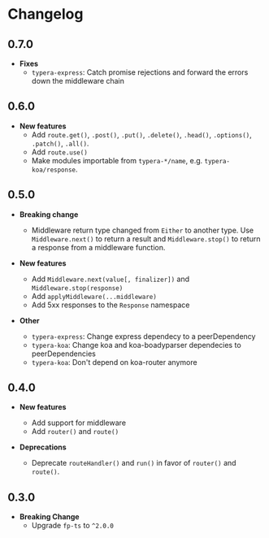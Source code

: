 # Changelog

## 0.7.0

- **Fixes**
  - `typera-express`: Catch promise rejections and forward the errors
    down the middleware chain

## 0.6.0

- **New features**
  - Add `route.get()`, `.post()`, `.put()`, `.delete()`, `.head()`,
    `.options()`, `.patch()`, `.all()`.
  - Add `route.use()`
  - Make modules importable from `typera-*/name`, e.g.
    `typera-koa/response`.

## 0.5.0

- **Breaking change**
  - Middleware return type changed from `Either` to another type. Use
    `Middleware.next()` to return a result and `Middleware.stop()` to
    return a response from a middleware function.

- **New features**
  - Add `Middleware.next(value[, finalizer])` and `Middleware.stop(response)`
  - Add `applyMiddleware(...middleware)`
  - Add 5xx responses to the `Response` namespace

- **Other**
  - `typera-express`: Change express dependecy to a peerDependency
  - `typera-koa`: Change koa and koa-boadyparser dependecies to peerDependencies
  - `typera-koa`: Don't depend on koa-router anymore

## 0.4.0

- **New features**
  - Add support for middleware
  - Add `router()` and `route()`

- **Deprecations**
  - Deprecate `routeHandler()` and `run()` in favor of `router()` and
    `route()`.

## 0.3.0

- **Breaking Change**
  - Upgrade `fp-ts` to `^2.0.0`
